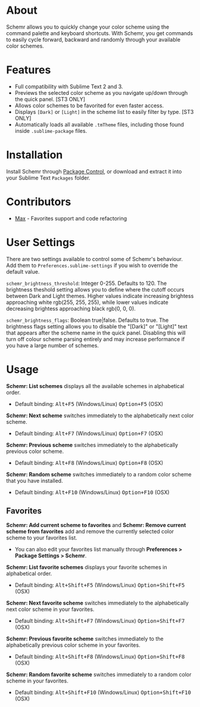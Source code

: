 # About
Schemr allows you to quickly change your color scheme using the command palette and keyboard shortcuts. With Schemr, you get commands to easily cycle forward, backward and randomly through your available color schemes.

# Features
* Full compatibility with Sublime Text 2 and 3.
* Previews the selected color scheme as you navigate up/down through the quick panel. [ST3 ONLY]
* Allows color schemes to be favorited for even faster access.
* Displays `[Dark]` or `[Light]` in the scheme list to easily filter by type. [ST3 ONLY]
* Automatically loads all available `.tmTheme` files, including those found inside `.sublime-package` files.

# Installation
Install Schemr through [Package Control](https://sublime.wbond.net/), or download and extract it into your Sublime Text `Packages` folder.

# Contributors
* [Max](https://github.com/SyntaxColoring) - Favorites support and code refactoring

# User Settings
There are two settings available to control some of Schemr's behaviour. Add them to `Preferences.sublime-settings` if you wish to override the default value.

`schemr_brightness_threshold`: Integer 0-255. Defaults to 120.
The brightness theshold setting allows you to define where the cutoff occurs between Dark and Light themes. Higher values indicate increasing brightess approaching white rgb(255, 255, 255), while lower values indicate decreasing brightess approaching black rgb(0, 0, 0).

`schemr_brightness_flags`: Boolean true|false. Defaults to true.
The brightness flags setting allows you to disable the "[Dark]" or "[Light]" text that appears after the scheme name in the quick panel. Disabling this will turn off colour scheme parsing entirely and may increase performance if you have a large number of schemes.

# Usage

**Schemr: List schemes** displays all the available schemes in alphabetical order.

* Default binding: <kbd>Alt+F5</kbd> (Windows/Linux) <kbd>Option+F5</kbd> (OSX)

**Schemr: Next scheme** switches immediately to the alphabetically next color scheme.

* Default binding: <kbd>Alt+F7</kbd> (Windows/Linux) <kbd>Option+F7</kbd> (OSX)

**Schemr: Previous scheme** switches immediately to the alphabetically previous color scheme.

* Default binding: <kbd>Alt+F8</kbd> (Windows/Linux) <kbd>Option+F8</kbd> (OSX)

**Schemr: Random scheme** switches immediately to a random color scheme that you have installed.

* Default binding: <kbd>Alt+F10</kbd> (Windows/Linux) <kbd>Option+F10</kbd> (OSX)

## Favorites

**Schemr: Add current scheme to favorites** and **Schemr: Remove current scheme from favorites** add and remove the currently selected color scheme to your favorites list.

* You can also edit your favorites list manually through **Preferences > Package Settings > Schemr**.

**Schemr: List favorite schemes** displays your favorite schemes in alphabetical order.

* Default binding: <kbd>Alt+Shift+F5</kbd> (Windows/Linux) <kbd>Option+Shift+F5</kbd> (OSX)

**Schemr: Next favorite scheme** switches immediately to the alphabetically next color scheme in your favorites.

* Default binding: <kbd>Alt+Shift+F7</kbd> (Windows/Linux) <kbd>Option+Shift+F7</kbd> (OSX)

**Schemr: Previous favorite scheme** switches immediately to the alphabetically previous color scheme in your favorites.

* Default binding: <kbd>Alt+Shift+F8</kbd> (Windows/Linux) <kbd>Option+Shift+F8</kbd> (OSX)

**Schemr: Random favorite scheme** switches immediately to a random color scheme in your favorites.

* Default binding: <kbd>Alt+Shift+F10</kbd> (Windows/Linux) <kbd>Option+Shift+F10</kbd> (OSX)
